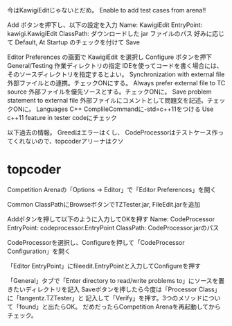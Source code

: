 今はKawigiEditじゃないとだめ。
Enable to add test cases from arena!!

Add ボタンを押下し、以下の設定を入力
Name: KawigiEdit
EntryPoint: kawigi.KawigiEdit
ClassPath: ダウンロードした jar ファイルのパス
好みに応じて Default, At Startup のチェックを付けて Save

Editor Preferences の画面で KawigiEdit を選択し Configure ボタンを押下
General/Testing
作業ディレクトリの指定
IDEを使ってコードを書く場合には、そのソースディレクトリを指定するとよい。
Synchronization with external file
外部ファイルとの連携。チェックONにする。
Always prefer external file to TC source
外部ファイルを優先ソースとする。チェックONに。
Save problem statement to external file
外部ファイルにコメントとして問題文を記述。チェックONに。
Languages C++ ComplileCommandに-std=c++11をつける
Use c++11 feature in tester codeにチェック









以下過去の情報。
Greedはエラーはくし、
CodeProcessorはテストケース作ってくれないので、topcoderアリーナはクソ

# topcoder
Competition Arenaの「Options → Editor」で「Editor Preferences」を開く

Common ClassPathにBrowseボタンでTZTester.jar, FileEdit.jarを追加

Addボタンを押して以下のように入力してOKを押す
Name: CodeProcessor
EntryPoint: codeprocessor.EntryPoint
ClassPath: CodeProcessor.jarのパス

CodeProcessorを選択し、Configureを押して「CodeProcessor Configuration」を開く

「Editor EntryPoint」にfileedit.EntryPointと入力してConfigureを押す

「General」タブで「Enter directory to read/write problems to」にソースを置きたいディレクトリを記入
Saveボタンを押したら今度は「Processor Class」に「tangentz.TZTester」と
記入して「Verify」を押す。3つのメソッドについて「found」と出たらOK。
だめだったらCompetition Arenaを再起動してからチェック。

